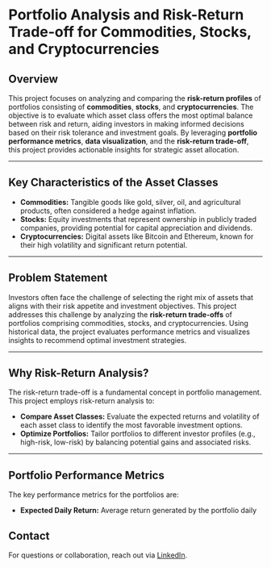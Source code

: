 # Portfolio Analysis and Risk-Return Trade-off for Commodities, Stocks, and Cryptocurrencies  

## Overview  
This project focuses on analyzing and comparing the **risk-return profiles** of portfolios consisting of **commodities**, **stocks**, and **cryptocurrencies**. The objective is to evaluate which asset class offers the most optimal balance between risk and return, aiding investors in making informed decisions based on their risk tolerance and investment goals. By leveraging **portfolio performance metrics**, **data visualization**, and the **risk-return trade-off**, this project provides actionable insights for strategic asset allocation.  

---

## Key Characteristics of the Asset Classes  
- **Commodities:** Tangible goods like gold, silver, oil, and agricultural products, often considered a hedge against inflation.  
- **Stocks:** Equity investments that represent ownership in publicly traded companies, providing potential for capital appreciation and dividends.  
- **Cryptocurrencies:** Digital assets like Bitcoin and Ethereum, known for their high volatility and significant return potential.  

---

## Problem Statement  
Investors often face the challenge of selecting the right mix of assets that aligns with their risk appetite and investment objectives. This project addresses this challenge by analyzing the **risk-return trade-offs** of portfolios comprising commodities, stocks, and cryptocurrencies. Using historical data, the project evaluates performance metrics and visualizes insights to recommend optimal investment strategies.  

---

## Why Risk-Return Analysis?  
The risk-return trade-off is a fundamental concept in portfolio management. This project employs risk-return analysis to:  
- **Compare Asset Classes:** Evaluate the expected returns and volatility of each asset class to identify the most favorable investment options.  
- **Optimize Portfolios:** Tailor portfolios to different investor profiles (e.g., high-risk, low-risk) by balancing potential gains and associated risks.  

---

## Portfolio Performance Metrics  
The key performance metrics for the portfolios are:  
- **Expected Daily Return:** Average return generated by the portfolio daily

## Contact  
For questions or collaboration, reach out via [LinkedIn](https://www.linkedin.com/in/nikhil-choudhary-6163a8263/).
